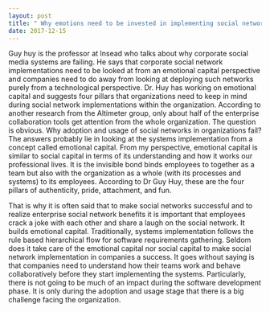 ```yaml
---
layout: post
title: " Why emotions need to be invested in implementing social networks in workplaces"
date: 2017-12-15
---
```


Guy huy is the professor at Insead who talks about why corporate social media systems are failing.
He says that corporate social network implementations need to be looked at from an emotional capital perspective and companies need to 
do away from looking at deploying such networks purely from a technological perspective. 
Dr. Huy has working on emotional capital and 
suggests four pillars that organizations need to keep in mind during social network implementations within the organization.
According to another research from the Altimeter group, only about half of the enterprise collaboration tools get attention from the 
whole organization.
The question is obvious. Why adoption and usage of social networks in organizations fail? 
The answers probably lie in looking at the systems implementation from a concept called emotional capital.
From my perspective, emotional capital is similar to social capital in terms of its understanding and how it works our professional lives. 
It is the invisible bond binds employees to together as a team but also with the organization as a whole (with its processes and systems)
to its employees. According to Dr Guy Huy, these are the four pillars of authenticity, pride, attachment, and fun. 

That is why it is often said that to make social networks successful and to realize enterprise social network benefits it is important that employees crack a joke with each other and share a laugh on the social network. 
It builds emotional capital. 
Traditionally, systems implementation follows the rule based hierarchical flow for software requirements gathering.
Seldom does it take care of the emotional capital nor social capital to make social network implementation in companies a success.
It goes without saying is that companies need to understand how their teams work and behave collaboratively before they start implementing the systems.  Particularly, there is not going to be much of an impact during the software development phase. It is only during the adoption and usage stage that there is a big challenge facing the organization. 
